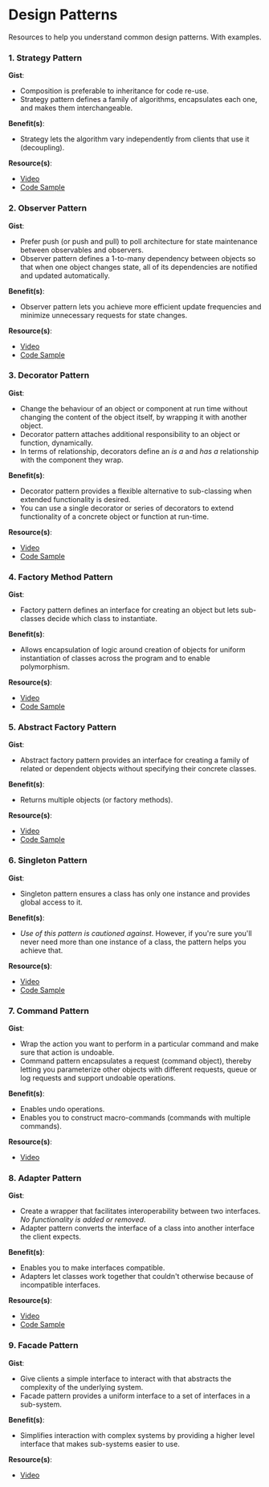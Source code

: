 # Design Patterns

Resources to help you understand common design patterns. With examples.

### 1. Strategy Pattern

**Gist**: 
- Composition is preferable to inheritance for code re-use.
- Strategy pattern defines a family of algorithms, encapsulates each one, and makes them interchangeable.

**Benefit(s)**: 
- Strategy lets the algorithm vary independently from clients that use it (decoupling).

**Resource(s)**:
- [Video](https://www.youtube.com/watch?v=v9ejT8FO-7I)
- [Code Sample](https://github.com/evansmusomi/python3-101/blob/master/design-patterns/strategy.py)

### 2. Observer Pattern

**Gist**: 
- Prefer push (or push and pull) to poll architecture for state maintenance between observables and observers.
- Observer pattern defines a 1-to-many dependency between objects so that when one object changes state, all of its dependencies are notified and updated automatically.

**Benefit(s)**:
- Observer pattern lets you achieve more efficient update frequencies and minimize unnecessary requests for state changes.

**Resource(s)**:
- [Video](https://www.youtube.com/watch?v=_BpmfnqjgzQ)
- [Code Sample](https://github.com/evansmusomi/python3-101/blob/master/design-patterns/observer.py)

### 3. Decorator Pattern

**Gist**:
- Change the behaviour of an object or component at run time without changing the content of the object itself, by wrapping it with another object.
- Decorator pattern attaches additional responsibility to an object or function, dynamically.
- In terms of relationship, decorators define an *is a* and *has a* relationship with the component they wrap.

**Benefit(s)**:
- Decorator pattern provides a flexible alternative to sub-classing when extended functionality is desired.
- You can use a single decorator or series of decorators to extend functionality of a concrete object or function at run-time.

**Resource(s)**:
- [Video](https://www.youtube.com/watch?v=GCraGHx6gso)
- [Code Sample](https://github.com/evansmusomi/python3-101/blob/master/design-patterns/decorator.py)

### 4. Factory Method Pattern

**Gist**:
- Factory pattern defines an interface for creating an object but lets sub-classes decide which class to instantiate.

**Benefit(s)**:
- Allows encapsulation of logic around creation of objects for uniform instantiation of classes across the program and to enable polymorphism.

**Resource(s)**:
- [Video](https://www.youtube.com/watch?v=EcFVTgRHJLM)
- [Code Sample](https://github.com/evansmusomi/python3-101/blob/master/design-patterns/factory.py)

### 5. Abstract Factory Pattern

**Gist**:
- Abstract factory pattern provides an interface for creating a family of related or dependent objects without specifying their concrete classes.

**Benefit(s)**:
- Returns multiple objects (or factory methods).

**Resource(s)**:
- [Video](https://www.youtube.com/watch?v=v-GiuMmsXj4)
- [Code Sample](https://github.com/evansmusomi/python3-101/blob/master/design-patterns/abstract_factory.py)

### 6. Singleton Pattern

**Gist**:
- Singleton pattern ensures a class has only one instance and provides global access to it.

**Benefit(s)**:
- *Use of this pattern is cautioned against*. However, if you're sure you'll never need more than one instance of a class, the pattern helps you achieve that.

**Resource(s)**:
- [Video](https://www.youtube.com/watch?v=hUE_j6q0LTQ)
- [Code Sample](https://github.com/evansmusomi/python3-101/blob/master/design-patterns/singleton.py)

### 7. Command Pattern

**Gist**:
- Wrap the action you want to perform in a particular command and make sure that action is undoable.
- Command pattern encapsulates a request (command object), thereby letting you parameterize other objects with different requests, queue or log requests and support undoable operations.

**Benefit(s)**:
- Enables undo operations.
- Enables you to construct macro-commands (commands with multiple commands).

**Resource(s)**:
- [Video](https://www.youtube.com/watch?v=9qA5kw8dcSU)

### 8. Adapter Pattern

**Gist**:
- Create a wrapper that facilitates interoperability between two interfaces. _No functionality is added or removed_.
- Adapter pattern converts the interface of a class into another interface the client expects.

**Benefit(s)**:
- Enables you to make interfaces compatible.
- Adapters let classes work together that couldn't otherwise because of incompatible interfaces.

**Resource(s)**:
- [Video](https://www.youtube.com/watch?v=2PKQtcJjYvc)
- [Code Sample](https://github.com/evansmusomi/python3-101/blob/master/design-patterns/adapter.py)

### 9. Facade Pattern

**Gist**:
- Give clients a simple interface to interact with that abstracts the complexity of the underlying system.
- Facade pattern provides a uniform interface to a set of interfaces in a sub-system.

**Benefit(s)**:
- Simplifies interaction with complex systems by providing a higher level interface that makes sub-systems easier to use.

**Resource(s)**:
- [Video](https://www.youtube.com/watch?v=K4FkHVO5iac)
